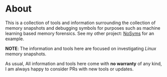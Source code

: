 # About

This is a collection of tools and information surrounding the collection of memory snapshots and debugging symbols for purposes such as machine learning based memory forensics. 
See my other project: [NoSyms](https://github.com/NiklasBeierl/nosyms) for an example.

**NOTE**: The information and tools here are focused on investigating _Linux_ memory snapshots.

As usual, All information and tools here come with **no warranty** of any kind, I am always happy to consider PRs with new tools or updates.
